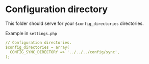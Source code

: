 Configuration directory
=======================

This folder should serve for your `$config_directories` directories.

Example in `settings.php`

```yaml
// Configuration directories.
$config_directories = array(
  CONFIG_SYNC_DIRECTORY => '../../../config/sync',
);
```

